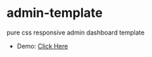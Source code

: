 # admin-template
pure css responsive admin dashboard template

* Demo: [Click Here](https://tuberboy.github.io/admin-template/)
